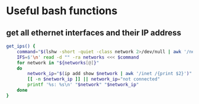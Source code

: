 # Useful bash functions
## get all ethernet interfaces and their IP address
~~~bash
get_ips() {
    command="$(lshw -short -quiet -class network 2>/dev/null | awk '/network/{print$2}')"
    IFS=$'\n' read -d "" -ra networks <<< $command
    for network in "${networks[@]}"
    do
        network_ip="$(ip add show $network | awk '/inet /{print $2}')"
        [[ -n $network_ip ]] || network_ip="not connected"
        printf '%s: %s\n' "$network" "$network_ip"
    done
}
~~~